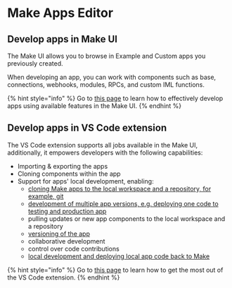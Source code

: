 # Make Apps Editor

## Develop apps in Make UI

The Make UI allows you to browse in Example and Custom apps you previously created.

When developing an app, you can work with components such as base, connections, webhooks, modules, RPCs, and custom IML functions.

{% hint style="info" %}
Go to [this page](https://developers.make.com/custom-apps-documentation/make-apps-editor/develop-apps-in-make-ui) to learn how to effectively develop apps using available features in the Make UI.
{% endhint %}



## Develop apps in VS Code extension

The VS Code extension supports all jobs available in the Make UI, additionally, it empowers developers with the following capabilities:

* Importing & exporting the apps
* Cloning components within the app
* Support for apps' local development, enabling:
  * [cloning Make apps to the local workspace and a repository, for example, git](make-apps-editor/apps-sdk/local-development-for-apps/clone-make-app-to-local-workspace.md)
  * [development of multiple app versions, e.g. deploying one code to testing and production app](make-apps-editor/apps-sdk/manage-testing-and-production-app-versions.md)
  * pulling updates or new app components to the local workspace and a repository
  * [versioning of the app](make-apps-editor/apps-sdk/local-development-for-apps/compare-changes-between-local-and-make-app.md)
  * collaborative development
  * control over code contributions
  * [local development and deploying local app code back to Make](make-apps-editor/apps-sdk/local-development-for-apps/develop-app-in-a-local-workspace-offline.md)

{% hint style="info" %}
Go to [this page](https://developers.make.com/custom-apps-documentation/make-apps-editor/develop-apps-in-vs-code) to learn how to get the most out of the VS Code extension.
{% endhint %}

